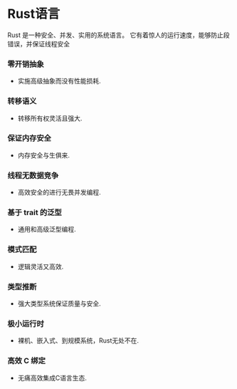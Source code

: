 # Rust语言

Rust 是一种安全、并发、实用的系统语言。 它有着惊人的运行速度，能够防止段错误，并保证线程安全

### 零开销抽象
  - 实施高级抽象而没有性能损耗.
### 转移语义
  - 转移所有权灵活且强大.
### 保证内存安全
  -  内存安全与生俱来.
### 线程无数据竞争
  - 高效安全的进行无畏并发编程.
### 基于 trait 的泛型
  - 通用和高级泛型编程.
### 模式匹配
  - 逻辑灵活又高效.
### 类型推断
  - 强大类型系统保证质量与安全.
### 极小运行时
  - 裸机、嵌入式、到规模系统，Rust无处不在.
### 高效 C 绑定
  - 无痛高效集成C语言生态.
